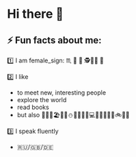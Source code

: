 # Hi there 👋

## ⚡ Fun facts about me:

:one: I am female_sign: :scorpius: :dancer: :princess: :detective:👩‍💻 :owl:

:two: I like 
- to meet new, interesting people
- explore the world
- read books
- but also :dog:🌈🌞🏖️🌊:mount_fuji::snowman::it::wine_glass::beer:💻🎹:notes::nail_care:💃🥾🚲🎳🌆 

:three: I speak fluently 
- :ru:/:uk:/:de: 

<!--
**frau_juna/frau_juna** is a ✨ _special_ ✨ repository because its `README.md` (this file) appears on your GitHub profile.

# Hi there 👋
</play ohmy/>

Nice to see you on my profile :smiley_cat:

- I’m currently learning coding 🌱 
- I’m looking forward to become a cyber security & forensik specialist
- don't hesitate to ask me if you have any questions (but remember - I don't have a :crystal_ball: :laughing:)
- 🤔 i’m looking for freedom :grinning:
- 💬 ask me anything, but remember that I don't have a :crystal_ball: :laughing:


